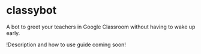 # classybot
A bot to greet your teachers in Google Classroom without having to wake up early.

!Description and how to use guide coming soon!
